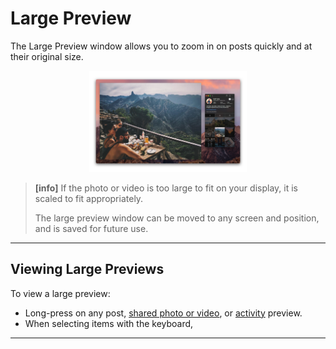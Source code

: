 # Large Preview

The Large Preview window allows you to zoom in on posts quickly and at their original size.

<p style="text-align: center; margin-top: 1em;"><img src="/views/assets/large-preview.png" width="50%" height="50%" /></p>

> **[info]**
> If the photo or video is too large to fit on your display, it is scaled to fit appropriately.
>
> The large preview window can be moved to any screen and position, and is saved for future use.

------

## Viewing Large Previews

To view a large preview:

- Long-press on any post, [shared photo or video](//views/conversations/messages.md), or [activity](//views/activity.md) preview.
- When selecting items with the keyboard, 



------
